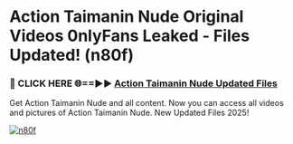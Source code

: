# Action Taimanin Nude Original Videos 0nlyFans Leaked - Files Updated! (n80f)

<h3>🔴 CLICK HERE 🌐==►► <a href="https://tinyurl.com/4mcuefdz" rel="nofollow">Action Taimanin Nude Updated Files</a></h3>

Get Action Taimanin Nude and all content. Now you can access all videos and pictures of Action Taimanin Nude. New Updated Files 2025!

[![n80f](https://i.imgur.com/StAQSOY.gif)](https://tinyurl.com/4mcuefdz)
